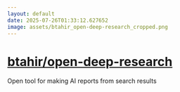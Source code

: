 ```yaml
---
layout: default
date: 2025-07-26T01:33:12.627652
image: assets/btahir_open-deep-research_cropped.png
---
```


# [btahir/open-deep-research](https://github.com/btahir/open-deep-research)

Open tool for making AI reports from search results
